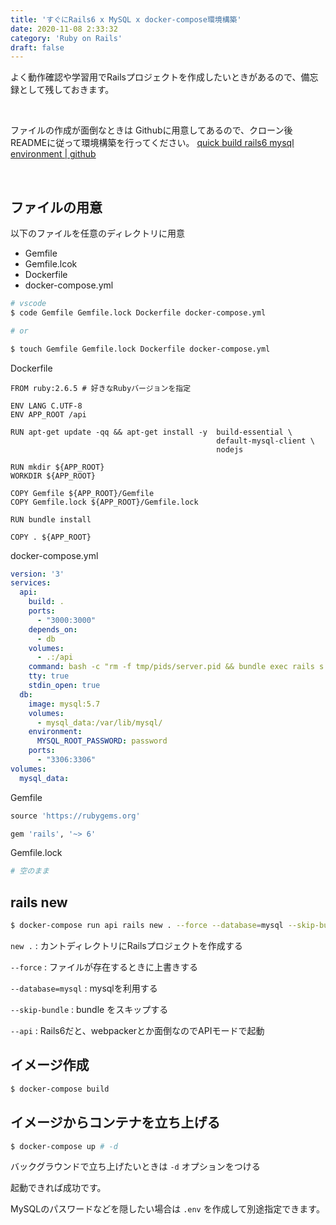 ```yaml
---
title: 'すぐにRails6 x MySQL x docker-compose環境構築'
date: 2020-11-08 2:33:32
category: 'Ruby on Rails'
draft: false
---
```


よく動作確認や学習用でRailsプロジェクトを作成したいときがあるので、備忘録として残しておきます。

<br>

ファイルの作成が面倒なときは Githubに用意してあるので、クローン後READMEに従って環境構築を行ってください。
[quick build rails6 mysql environment | github](https://github.com/Ryutaro95/quick_build_rails6_mysql_envronment/tree/master)


<br>

## ファイルの用意


以下のファイルを任意のディレクトリに用意

- Gemfile
- Gemfile.lcok
- Dockerfile
- docker-compose.yml

```bash
# vscode
$ code Gemfile Gemfile.lock Dockerfile docker-compose.yml

# or

$ touch Gemfile Gemfile.lock Dockerfile docker-compose.yml
```

Dockerfile

```docker
FROM ruby:2.6.5 # 好きなRubyバージョンを指定

ENV LANG C.UTF-8
ENV APP_ROOT /api

RUN apt-get update -qq && apt-get install -y  build-essential \
                                              default-mysql-client \
                                              nodejs

RUN mkdir ${APP_ROOT}
WORKDIR ${APP_ROOT}

COPY Gemfile ${APP_ROOT}/Gemfile
COPY Gemfile.lock ${APP_ROOT}/Gemfile.lock

RUN bundle install

COPY . ${APP_ROOT}
```

docker-compose.yml

```yaml
version: '3'
services:
  api:
    build: .
    ports:
      - "3000:3000"
    depends_on:
      - db
    volumes:
      - .:/api
    command: bash -c "rm -f tmp/pids/server.pid && bundle exec rails s -p 3000 -b '0.0.0.0'"
    tty: true
    stdin_open: true
  db:
    image: mysql:5.7
    volumes:
      - mysql_data:/var/lib/mysql/
    environment:
      MYSQL_ROOT_PASSWORD: password
    ports:
      - "3306:3306"
volumes:
  mysql_data:
```

Gemfile

```ruby
source 'https://rubygems.org'

gem 'rails', '~> 6'
```

Gemfile.lock

```ruby
# 空のまま
```

## rails new


```bash
$ docker-compose run api rails new . --force --database=mysql --skip-bundle --api
```

`new .` : カントディレクトリにRailsプロジェクトを作成する

`--force` : ファイルが存在するときに上書きする

`--database=mysql` : mysqlを利用する

`--skip-bundle` : bundle をスキップする

`--api` : Rails6だと、webpackerとか面倒なのでAPIモードで起動

## イメージ作成



```bash
$ docker-compose build
```

## イメージからコンテナを立ち上げる


```bash
$ docker-compose up # -d
```

バックグラウンドで立ち上げたいときは `-d` オプションをつける

起動できれば成功です。

MySQLのパスワードなどを隠したい場合は `.env` を作成して別途指定できます。